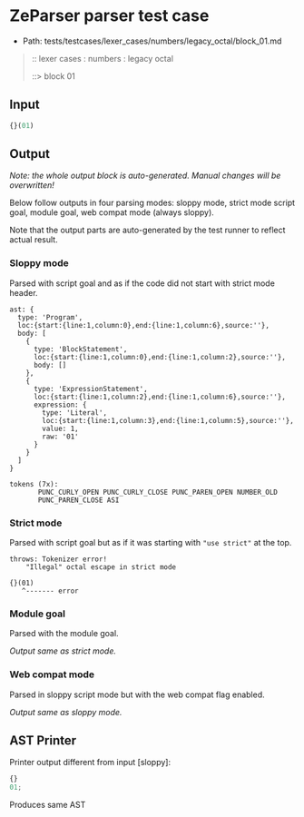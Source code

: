 # ZeParser parser test case

- Path: tests/testcases/lexer_cases/numbers/legacy_octal/block_01.md

> :: lexer cases : numbers : legacy octal
>
> ::> block 01
>
> 

## Input

`````js
{}(01)
`````

## Output

_Note: the whole output block is auto-generated. Manual changes will be overwritten!_

Below follow outputs in four parsing modes: sloppy mode, strict mode script goal, module goal, web compat mode (always sloppy).

Note that the output parts are auto-generated by the test runner to reflect actual result.

### Sloppy mode

Parsed with script goal and as if the code did not start with strict mode header.

`````
ast: {
  type: 'Program',
  loc:{start:{line:1,column:0},end:{line:1,column:6},source:''},
  body: [
    {
      type: 'BlockStatement',
      loc:{start:{line:1,column:0},end:{line:1,column:2},source:''},
      body: []
    },
    {
      type: 'ExpressionStatement',
      loc:{start:{line:1,column:2},end:{line:1,column:6},source:''},
      expression: {
        type: 'Literal',
        loc:{start:{line:1,column:3},end:{line:1,column:5},source:''},
        value: 1,
        raw: '01'
      }
    }
  ]
}

tokens (7x):
       PUNC_CURLY_OPEN PUNC_CURLY_CLOSE PUNC_PAREN_OPEN NUMBER_OLD
       PUNC_PAREN_CLOSE ASI
`````

### Strict mode

Parsed with script goal but as if it was starting with `"use strict"` at the top.

`````
throws: Tokenizer error!
    "Illegal" octal escape in strict mode

{}(01)
   ^------- error
`````


### Module goal

Parsed with the module goal.

_Output same as strict mode._

### Web compat mode

Parsed in sloppy script mode but with the web compat flag enabled.

_Output same as sloppy mode._

## AST Printer

Printer output different from input [sloppy]:

````js
{}
01;
````

Produces same AST
